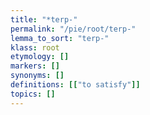 ```yaml
---
title: "*terp-"
permalink: "/pie/root/terp-"
lemma_to_sort: "terp-"
klass: root
etymology: []
markers: []
synonyms: []
definitions: [["to satisfy"]]
topics: []
---
```

